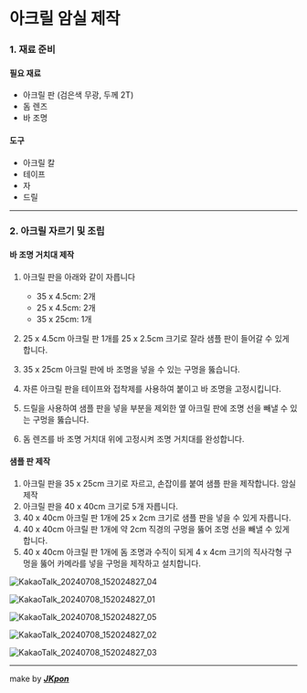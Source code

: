 # 아크릴 암실 제작
### 1. 재료 준비
#### 필요 재료
  *	아크릴 판 (검은색 무광, 두께 2T)
  *	돔 렌즈
  *	바 조명
#### 도구
  *	아크릴 칼
  *	테이프
  *	자
  *	드릴
---
### 2. 아크릴 자르기 및 조립
#### 바 조명 거치대 제작

1.	아크릴 판을 아래와 같이 자릅니다
    *	35 x 4.5cm: 2개
    *	25 x 4.5cm: 2개
    * 35 x 25cm: 1개
      
2.	25 x 4.5cm 아크릴 판 1개를 25 x 2.5cm 크기로 잘라 샘플 판이 들어갈 수 있게 합니다.
3.	35 x 25cm 아크릴 판에 바 조명을 넣을 수 있는 구멍을 뚫습니다.
4.	자른 아크릴 판을 테이프와 접착제를 사용하여 붙이고 바 조명을 고정시킵니다.
5.	드릴을 사용하여 샘플 판을 넣을 부분을 제외한 옆 아크릴 판에 조명 선을 빼낼 수 있는 구멍을 뚫습니다.
6.	돔 렌즈를 바 조명 거치대 위에 고정시켜 조명 거치대를 완성합니다.
#### 샘플 판 제작
1.	아크릴 판을 35 x 25cm 크기로 자르고, 손잡이를 붙여 샘플 판을 제작합니다.
암실 제작
2.	아크릴 판을 40 x 40cm 크기로 5개 자릅니다.
3.	40 x 40cm 아크릴 판 1개에 25 x 2cm 크기로 샘플 판을 넣을 수 있게 자릅니다.
4.	40 x 40cm 아크릴 판 1개에 약 2cm 직경의 구멍을 뚫어 조명 선을 빼낼 수 있게 합니다.
5.	40 x 40cm 아크릴 판 1개에 돔 조명과 수직이 되게 4 x 4cm 크기의 직사각형 구멍을 뚫어 카메라를 넣을 구멍을 제작하고 설치합니다.

![KakaoTalk_20240708_152024827_04](https://github.com/MBV-and-Kids/Model/assets/136695011/d3565eee-e042-4b92-9d52-4b0a2728e54c)

![KakaoTalk_20240708_152024827_01](https://github.com/MBV-and-Kids/Model/assets/136695011/9acbe1ae-0197-4267-a5c8-66fb31f32d3c)

![KakaoTalk_20240708_152024827_05](https://github.com/MBV-and-Kids/Model/assets/136695011/3c5f97f8-f249-4ce1-a42e-f6de70f90a5f)

![KakaoTalk_20240708_152024827_02](https://github.com/MBV-and-Kids/Model/assets/136695011/20889f99-64b7-480a-9f01-0fee4f60f0d1)

![KakaoTalk_20240708_152024827_03](https://github.com/MBV-and-Kids/Model/assets/136695011/0d51fd35-12f3-46bb-9d6f-7a14ae3a2369)

---

make by [**_JKpon_**](https://github.com/orgs/MBV-and-Kids/people/LeeJeGg)
